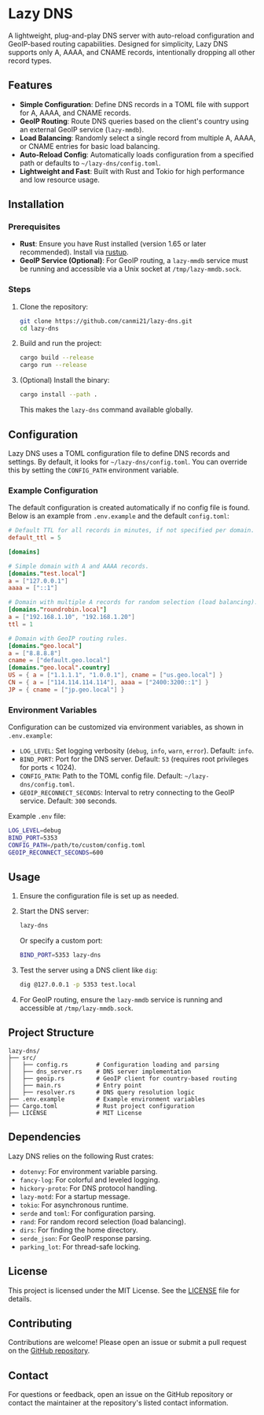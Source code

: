 # Lazy DNS

A lightweight, plug-and-play DNS server with auto-reload configuration and GeoIP-based routing capabilities. Designed for simplicity, Lazy DNS supports only A, AAAA, and CNAME records, intentionally dropping all other record types.

## Features

- **Simple Configuration**: Define DNS records in a TOML file with support for A, AAAA, and CNAME records.
- **GeoIP Routing**: Route DNS queries based on the client's country using an external GeoIP service (`lazy-mmdb`).
- **Load Balancing**: Randomly select a single record from multiple A, AAAA, or CNAME entries for basic load balancing.
- **Auto-Reload Config**: Automatically loads configuration from a specified path or defaults to `~/lazy-dns/config.toml`.
- **Lightweight and Fast**: Built with Rust and Tokio for high performance and low resource usage.

## Installation

### Prerequisites

- **Rust**: Ensure you have Rust installed (version 1.65 or later recommended). Install via [rustup](https://rustup.rs/).
- **GeoIP Service (Optional)**: For GeoIP routing, a `lazy-mmdb` service must be running and accessible via a Unix socket at `/tmp/lazy-mmdb.sock`.

### Steps

1. Clone the repository:
   ```bash
   git clone https://github.com/canmi21/lazy-dns.git
   cd lazy-dns
   ```

2. Build and run the project:
   ```bash
   cargo build --release
   cargo run --release
   ```

3. (Optional) Install the binary:
   ```bash
   cargo install --path .
   ```

   This makes the `lazy-dns` command available globally.

## Configuration

Lazy DNS uses a TOML configuration file to define DNS records and settings. By default, it looks for `~/lazy-dns/config.toml`. You can override this by setting the `CONFIG_PATH` environment variable.

### Example Configuration

The default configuration is created automatically if no config file is found. Below is an example from `.env.example` and the default `config.toml`:

```toml
# Default TTL for all records in minutes, if not specified per domain.
default_ttl = 5

[domains]

# Simple domain with A and AAAA records.
[domains."test.local"]
a = ["127.0.0.1"]
aaaa = ["::1"]

# Domain with multiple A records for random selection (load balancing).
[domains."roundrobin.local"]
a = ["192.168.1.10", "192.168.1.20"]
ttl = 1

# Domain with GeoIP routing rules.
[domains."geo.local"]
a = ["8.8.8.8"]
cname = ["default.geo.local"]
[domains."geo.local".country]
US = { a = ["1.1.1.1", "1.0.0.1"], cname = ["us.geo.local"] }
CN = { a = ["114.114.114.114"], aaaa = ["2400:3200::1"] }
JP = { cname = ["jp.geo.local"] }
```

### Environment Variables

Configuration can be customized via environment variables, as shown in `.env.example`:

- `LOG_LEVEL`: Set logging verbosity (`debug`, `info`, `warn`, `error`). Default: `info`.
- `BIND_PORT`: Port for the DNS server. Default: `53` (requires root privileges for ports < 1024).
- `CONFIG_PATH`: Path to the TOML config file. Default: `~/lazy-dns/config.toml`.
- `GEOIP_RECONNECT_SECONDS`: Interval to retry connecting to the GeoIP service. Default: `300` seconds.

Example `.env` file:
```bash
LOG_LEVEL=debug
BIND_PORT=5353
CONFIG_PATH=/path/to/custom/config.toml
GEOIP_RECONNECT_SECONDS=600
```

## Usage

1. Ensure the configuration file is set up as needed.
2. Start the DNS server:
   ```bash
   lazy-dns
   ```
   Or specify a custom port:
   ```bash
   BIND_PORT=5353 lazy-dns
   ```

3. Test the server using a DNS client like `dig`:
   ```bash
   dig @127.0.0.1 -p 5353 test.local
   ```

4. For GeoIP routing, ensure the `lazy-mmdb` service is running and accessible at `/tmp/lazy-mmdb.sock`.

## Project Structure

```plaintext
lazy-dns/
├── src/
│   ├── config.rs        # Configuration loading and parsing
│   ├── dns_server.rs    # DNS server implementation
│   ├── geoip.rs         # GeoIP client for country-based routing
│   ├── main.rs          # Entry point
│   ├── resolver.rs      # DNS query resolution logic
├── .env.example         # Example environment variables
├── Cargo.toml           # Rust project configuration
├── LICENSE              # MIT License
```

## Dependencies

Lazy DNS relies on the following Rust crates:
- `dotenvy`: For environment variable parsing.
- `fancy-log`: For colorful and leveled logging.
- `hickory-proto`: For DNS protocol handling.
- `lazy-motd`: For a startup message.
- `tokio`: For asynchronous runtime.
- `serde` and `toml`: For configuration parsing.
- `rand`: For random record selection (load balancing).
- `dirs`: For finding the home directory.
- `serde_json`: For GeoIP response parsing.
- `parking_lot`: For thread-safe locking.

## License

This project is licensed under the MIT License. See the [LICENSE](LICENSE) file for details.

## Contributing

Contributions are welcome! Please open an issue or submit a pull request on the [GitHub repository](https://github.com/canmi21/lazy-dns).

## Contact

For questions or feedback, open an issue on the GitHub repository or contact the maintainer at the repository's listed contact information.